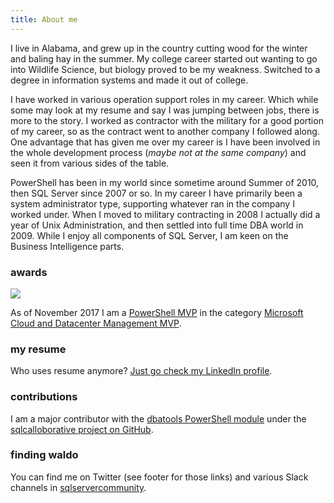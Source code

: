 ```yaml
---
title: About me
---
```


I live in Alabama, and grew up in the country cutting wood for the winter and baling hay in the summer. My college career started out wanting to go into Wildlife Science, but biology proved to be my weakness. Switched to a degree in information systems and made it out of college.

I have worked in various operation support roles in my career. Which while some may look at my resume and say I was jumping between jobs, there is more to the story. I worked as contractor with the military for a good portion of my career, so as the contract went to another company I followed along. One advantage that has given me over my career is I have been involved in the whole development process (*maybe not at the same company*) and seen it from various sides of the table.

PowerShell has been in my world since sometime around Summer of 2010, then SQL Server since 2007 or so. In my career I have primarily been a system administrator type, supporting whatever ran in the company I worked under. When I moved to military contracting in 2008 I actually did a year of Unix Administration, and then settled into full time DBA world in 2009. While I enjoy all components of SQL Server, I am keen on the Business Intelligence parts.

### awards

![](/img/MVP_Logo_Horizontal_Secondary_White_RGB_300ppi.png)

As of November 2017 I am a [PowerShell MVP](https://www.mvp.microsoft.com/en-US/Overview) in the category [Microsoft Cloud and Datacenter Management MVP](https://www.mvp.microsoft.com/en-us/PublicProfile/5002856?fullName=Shawn%20%20Melton).



### my resume

Who uses resume anymore? [Just go check my LinkedIn profile](http://www.linkedin.com/in/wshawnmelton).

### contributions
I am a major contributor with the [dbatools PowerShell module](https://github.com/sqlcollaborative/dbatools) under the [sqlcalloborative project on GitHub](https://github.com/sqlcollaborative).

### finding waldo
You can find me on Twitter (see footer for those links) and various Slack channels in [sqlservercommunity](https://dbatools.io/slack/).
